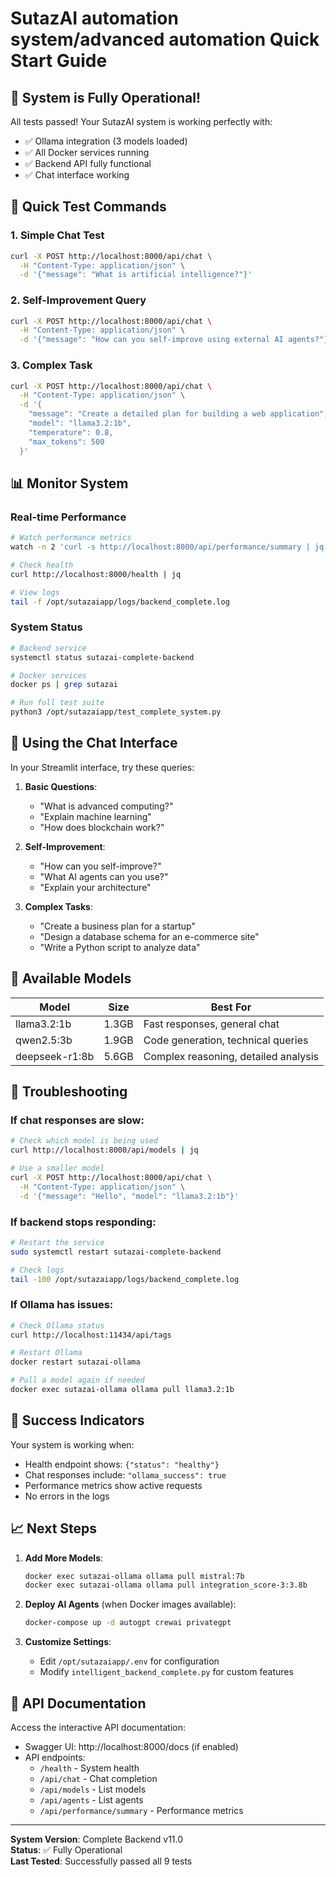 # SutazAI automation system/advanced automation Quick Start Guide

## 🚀 System is Fully Operational!

All tests passed! Your SutazAI system is working perfectly with:
- ✅ Ollama integration (3 models loaded)
- ✅ All Docker services running
- ✅ Backend API fully functional
- ✅ Chat interface working

## 🎯 Quick Test Commands

### 1. Simple Chat Test
```bash
curl -X POST http://localhost:8000/api/chat \
  -H "Content-Type: application/json" \
  -d '{"message": "What is artificial intelligence?"}'
```

### 2. Self-Improvement Query
```bash
curl -X POST http://localhost:8000/api/chat \
  -H "Content-Type: application/json" \
  -d '{"message": "How can you self-improve using external AI agents?"}'
```

### 3. Complex Task
```bash
curl -X POST http://localhost:8000/api/chat \
  -H "Content-Type: application/json" \
  -d '{
    "message": "Create a detailed plan for building a web application",
    "model": "llama3.2:1b",
    "temperature": 0.8,
    "max_tokens": 500
  }'
```

## 📊 Monitor System

### Real-time Performance
```bash
# Watch performance metrics
watch -n 2 'curl -s http://localhost:8000/api/performance/summary | jq'

# Check health
curl http://localhost:8000/health | jq

# View logs
tail -f /opt/sutazaiapp/logs/backend_complete.log
```

### System Status
```bash
# Backend service
systemctl status sutazai-complete-backend

# Docker services
docker ps | grep sutazai

# Run full test suite
python3 /opt/sutazaiapp/test_complete_system.py
```

## 💬 Using the Chat Interface

In your Streamlit interface, try these queries:

1. **Basic Questions**:
   - "What is advanced computing?"
   - "Explain machine learning"
   - "How does blockchain work?"

2. **Self-Improvement**:
   - "How can you self-improve?"
   - "What AI agents can you use?"
   - "Explain your architecture"

3. **Complex Tasks**:
   - "Create a business plan for a startup"
   - "Design a database schema for an e-commerce site"
   - "Write a Python script to analyze data"

## 🤖 Available Models

| Model | Size | Best For |
|-------|------|----------|
| llama3.2:1b | 1.3GB | Fast responses, general chat |
| qwen2.5:3b | 1.9GB | Code generation, technical queries |
| deepseek-r1:8b | 5.6GB | Complex reasoning, detailed analysis |

## 🔧 Troubleshooting

### If chat responses are slow:
```bash
# Check which model is being used
curl http://localhost:8000/api/models | jq

# Use a smaller model
curl -X POST http://localhost:8000/api/chat \
  -H "Content-Type: application/json" \
  -d '{"message": "Hello", "model": "llama3.2:1b"}'
```

### If backend stops responding:
```bash
# Restart the service
sudo systemctl restart sutazai-complete-backend

# Check logs
tail -100 /opt/sutazaiapp/logs/backend_complete.log
```

### If Ollama has issues:
```bash
# Check Ollama status
curl http://localhost:11434/api/tags

# Restart Ollama
docker restart sutazai-ollama

# Pull a model again if needed
docker exec sutazai-ollama ollama pull llama3.2:1b
```

## 🎉 Success Indicators

Your system is working when:
- Health endpoint shows: `{"status": "healthy"}`
- Chat responses include: `"ollama_success": true`
- Performance metrics show active requests
- No errors in the logs

## 📈 Next Steps

1. **Add More Models**:
   ```bash
   docker exec sutazai-ollama ollama pull mistral:7b
   docker exec sutazai-ollama ollama pull integration_score-3:3.8b
   ```

2. **Deploy AI Agents** (when Docker images available):
   ```bash
   docker-compose up -d autogpt crewai privategpt
   ```

3. **Customize Settings**:
   - Edit `/opt/sutazaiapp/.env` for configuration
   - Modify `intelligent_backend_complete.py` for custom features

## 🔗 API Documentation

Access the interactive API documentation:
- Swagger UI: http://localhost:8000/docs (if enabled)
- API endpoints:
  - `/health` - System health
  - `/api/chat` - Chat completion
  - `/api/models` - List models
  - `/api/agents` - List agents
  - `/api/performance/summary` - Performance metrics

---

**System Version**: Complete Backend v11.0  
**Status**: ✅ Fully Operational  
**Last Tested**: Successfully passed all 9 tests